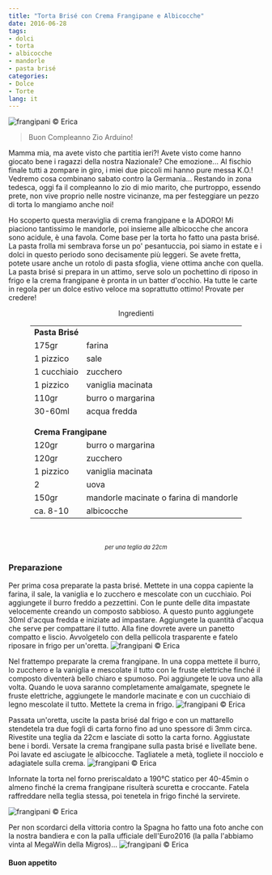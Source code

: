```yaml
---
title: "Torta Brisé con Crema Frangipane e Albicocche"
date: 2016-06-28
tags:
- dolci
- torta
- albicocche
- mandorle
- pasta brisé
categories:
- Dolce
- Torte
lang: it
---
```

![](header.jpg "frangipani © Erica")

> Buon Compleanno Zio Arduino!

Mamma mia, ma avete visto che partitia ieri?! Avete visto come hanno giocato bene i ragazzi della nostra Nazionale? Che emozione... Al fischio finale tutti a zompare in giro, i miei due piccoli mi hanno pure messa K.O.! Vedremo cosa combinano sabato contro la Germania... Restando in zona tedesca, oggi fa il compleanno lo zio di mio marito, che purtroppo, essendo prete, non vive proprio nelle nostre vicinanze, ma per festeggiare un pezzo di torta lo mangiamo anche noi!

Ho scoperto questa meraviglia di crema frangipane e la ADORO! Mi piaciono tantissimo le mandorle, poi insieme alle albicocche che ancora sono acidule, è una favola. Come base per la torta ho fatto una pasta brisé. La pasta frolla mi sembrava forse un po' pesantuccia, poi siamo in estate e i dolci in questo periodo sono decisamente più leggeri. Se avete fretta, potete usare anche un rotolo di pasta sfoglia, viene ottima anche con quella. La pasta brisé si prepara in un attimo, serve solo un pochettino di riposo in frigo e la crema frangipane è pronta in un batter d'occhio. Ha tutte le carte in regola per un dolce estivo veloce ma soprattutto ottimo! Provate per credere!

<div id="wrapper" style="text-align: center">
  <div id="yourdiv" style="display: inline-block;">
    <div class="ingredients">
      <div class="ingredients-title">Ingredienti</div>
      <table>
        <tbody>
          <tr>
            <td colspan="2"><b>Pasta Brisé</b></td>
          </tr>
          <tr>
            <td>175gr</td>
            <td>farina</td>
          </tr>
          <tr>
            <td>1 pizzico</td>
            <td>sale</td>
          </tr>
          <tr>
            <td>1 cucchiaio</td>
            <td>zucchero</td>
          </tr>
          <tr>
            <td>1 pizzico</td>
            <td>vaniglia macinata</td>
          </tr>
          <tr>
            <td>110gr</td>
            <td>burro o margarina</td>
          </tr>
          <tr>
            <td>30-60ml</td>
            <td>acqua fredda</td>
          </tr>
          <tr style="height: 15px;"></tr>
          <tr>          
            <td colspan="2"><b>Crema Frangipane</b></td>
          </tr>      
          <tr>
            <td>120gr</td>
            <td>burro o margarina</td>
          </tr>
          <tr>
            <td>120gr</td>
            <td>zucchero</td>
          </tr>
          <tr>
            <td>1 pizzico</td>
            <td>vaniglia macinata</td>
          </tr>
          <tr>
            <td>2</td>
            <td>uova</td>
          </tr>
          <tr>
            <td>150gr</td>
            <td>mandorle macinate o farina di mandorle</td>
          </tr>
          <tr>
            <td>ca. 8-10</td>
            <td>albicocche</td>            
          </tr>
        </tbody>
      </table>
      <br></br>
      <i class="pull-right" style="font-size: 80%;">per una teglia da 22cm</i>
    </div>
  </div>
</div>


<h3>
  <font color="grey">
    <i class="fa fa-cogs"></i>
  </font> Preparazione
</h3>

Per prima cosa preparate la pasta brisé. Mettete in una coppa capiente la farina, il sale, la vaniglia e lo zucchero e mescolate con un cucchiaio. Poi aggiungete il burro freddo a pezzettini. Con le punte delle dita impastate velocemente creando un composto sabbioso. A questo punto aggiungete 30ml d'acqua fredda e iniziate ad impastare. Aggiungete la quantità d'acqua che serve per compattare il tutto. Alla fine dovrete avere un panetto compatto e liscio. Avvolgetelo con della pellicola trasparente e fatelo riposare in frigo per un'oretta.
![](brise.jpg "frangipani © Erica")

Nel frattempo preparate la crema frangipane. In una coppa mettete il burro, lo zucchero e la vaniglia e mescolate il tutto con le fruste elettriche finché il composto diventerà bello chiaro e spumoso. Poi aggiungete le uova uno alla volta. Quando le uova saranno completamente amalgamate, spegnete le fruste elettriche, aggiungete le mandorle macinate e con un cucchiaio di legno mescolate il tutto. Mettete la crema in frigo.
![](frangipane.jpg "frangipani © Erica")

Passata un'oretta, uscite la pasta brisé dal frigo e con un mattarello stendetela tra due fogli di carta forno fino ad uno spessore di 3mm circa. Rivestite una teglia da 22cm e lasciate di sotto la carta forno. Aggiustate bene i bordi. Versate la crema frangipane sulla pasta brisé e livellate bene. Poi lavate ed asciugate le albicocche. Tagliatele a metà, togliete il nocciolo e adagiatele sulla crema.
![](teglia.jpg "frangipani © Erica")

Infornate la torta nel forno preriscaldato a 190°C statico per 40-45min o almeno finché la crema frangipane risulterà scuretta e croccante. Fatela raffreddare nella teglia stessa, poi tenetela in frigo finché la servirete.

![](risultato1.jpg "frangipani © Erica")

Per non scordarci della vittoria contro la Spagna ho fatto una foto anche con la nostra bandiera e con la palla ufficiale dell'Euro2016 (la palla l'abbiamo vinta al MegaWin della Migros)...
![](risultato2.jpg "frangipani © Erica")


<h4>Buon appetito
  <font color="red">
    <i class="fa fa-smile-o"></i>
  </font>
</h4>
